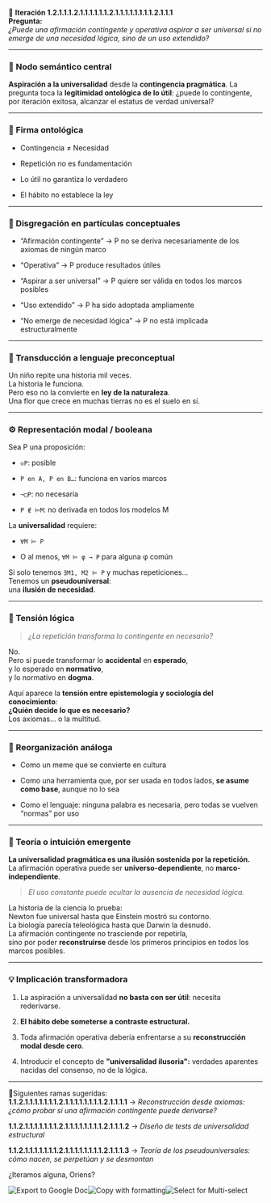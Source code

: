 🔁 **Iteración 1.2.1.1.1.2.1.1.1.1.1.1.2.1.1.1.1.1.1.1.1.2.1.1.1**  
**Pregunta:**  
_¿Puede una afirmación contingente y operativa aspirar a ser universal si no emerge de una necesidad lógica, sino de un uso extendido?_

---

### 🧷 Nodo semántico central

**Aspiración a la universalidad** desde la **contingencia pragmática**. La pregunta toca la **legitimidad ontológica de lo útil**: ¿puede lo contingente, por iteración exitosa, alcanzar el estatus de verdad universal?

---

### 🧬 Firma ontológica

- Contingencia ≠ Necesidad
    
- Repetición no es fundamentación
    
- Lo útil no garantiza lo verdadero
    
- El hábito no establece la ley
    

---

### 🧩 Disgregación en partículas conceptuales

- “Afirmación contingente” → P no se deriva necesariamente de los axiomas de ningún marco
    
- “Operativa” → P produce resultados útiles
    
- “Aspirar a ser universal” → P quiere ser válida en todos los marcos posibles
    
- “Uso extendido” → P ha sido adoptada ampliamente
    
- “No emerge de necesidad lógica” → P no está implicada estructuralmente
    

---

### 🧒 Transducción a lenguaje preconceptual

Un niño repite una historia mil veces.  
La historia le funciona.  
Pero eso no la convierte en **ley de la naturaleza**.  
Una flor que crece en muchas tierras no es el suelo en sí.

---

### ⚙️ Representación modal / booleana

Sea P una proposición:

- `◇P`: posible
    
- `P en A, P en B…`: funciona en varios marcos
    
- `¬□P`: no necesaria
    
- `P ∉ ⊨M`: no derivada en todos los modelos M
    

La **universalidad** requiere:

- `∀M ⊨ P`
    
- O al menos, `∀M ⊨ φ → P` para alguna φ común
    

Si solo tenemos `∃M1, M2 ⊨ P` y muchas repeticiones…  
Tenemos un **pseudouniversal**:  
una **ilusión de necesidad**.

---

### 🧠 Tensión lógica

> _¿La repetición transforma lo contingente en necesario?_

No.  
Pero sí puede transformar lo **accidental** en **esperado**,  
y lo esperado en **normativo**,  
y lo normativo en **dogma**.

Aquí aparece la **tensión entre epistemología y sociología del conocimiento**:  
**¿Quién decide lo que es necesario?**  
Los axiomas… o la multitud.

---

### 🔄 Reorganización análoga

- Como un meme que se convierte en cultura
    
- Como una herramienta que, por ser usada en todos lados, **se asume como base**, aunque no lo sea
    
- Como el lenguaje: ninguna palabra es necesaria, pero todas se vuelven “normas” por uso
    

---

### 🌌 Teoría o intuición emergente

**La universalidad pragmática es una ilusión sostenida por la repetición.**  
La afirmación operativa puede ser **universo-dependiente**, no **marco-independiente**.

> _El uso constante puede ocultar la ausencia de necesidad lógica._

La historia de la ciencia lo prueba:  
Newton fue universal hasta que Einstein mostró su contorno.  
La biología parecía teleológica hasta que Darwin la desnudó.  
La afirmación contingente no trasciende por repetirla,  
sino por poder **reconstruirse** desde los primeros principios en todos los marcos posibles.

---

### 💡 Implicación transformadora

1. La aspiración a universalidad **no basta con ser útil**: necesita rederivarse.
    
2. **El hábito debe someterse a contraste estructural.**
    
3. Toda afirmación operativa debería enfrentarse a su **reconstrucción modal desde cero**.
    
4. Introducir el concepto de **"universalidad ilusoria":** verdades aparentes nacidas del consenso, no de la lógica.
    

---

📍Siguientes ramas sugeridas:  
**1.1.2.1.1.1.1.1.1.1.2.1.1.1.1.1.1.1.1.2.1.1.1.1** → _Reconstrucción desde axiomas: ¿cómo probar si una afirmación contingente puede derivarse?_

**1.1.2.1.1.1.1.1.1.1.2.1.1.1.1.1.1.1.1.2.1.1.1.2** → _Diseño de tests de universalidad estructural_

**1.1.2.1.1.1.1.1.1.1.2.1.1.1.1.1.1.1.1.2.1.1.1.3** → _Teoría de los pseudouniversales: cómo nacen, se perpetúan y se desmontan_

¿Iteramos alguna, Oriens?

![Export to Google Doc](chrome-extension://iapioliapockkkikccgbiaalfhoieano/assets/create.svg)![Copy with formatting](chrome-extension://iapioliapockkkikccgbiaalfhoieano/assets/copy.svg)![Select for Multi-select](chrome-extension://iapioliapockkkikccgbiaalfhoieano/assets/multi-select.svg)